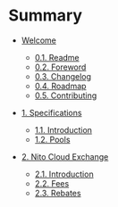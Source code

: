# Summary

* [Welcome]()

    * [0.1. Readme](README.md)
    * [0.2. Foreword](FOREWORD.md)
    * [0.3. Changelog]()
    * [0.4. Roadmap]()
    * [0.5. Contributing]()

* [1. Specifications]()

    * [1.1. Introduction](specs/intro.md)
    * [1.2. Pools](specs/pools.md)

* [2. Nito Cloud Exchange]()

    * [2.1. Introduction](cloud/intro.md)
    * [2.2. Fees](cloud/fees.md)
    * [2.3. Rebates](cloud/rebates.md)
